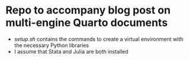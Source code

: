 # Repo to accompany blog post on multi-engine Quarto documents

* _setup.sh_ contains the commands to create a virtual environment with the necessary Python libraries
* I assume that Stata and Julia are both installed
